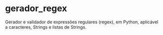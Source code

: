 # gerador_regex
Gerador e validador de expressões regulares (regex), em Python, aplicável a caracteres, Strings e listas de Strings.
